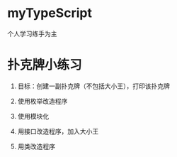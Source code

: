 # myTypeScript
个人学习练手为主


# 扑克牌小练习

1. 目标：创建一副扑克牌（不包括大小王），打印该扑克牌

2. 使用枚举改造程序

3. 使用模块化

4. 用接口改造程序，加入大小王

5. 用类改造程序